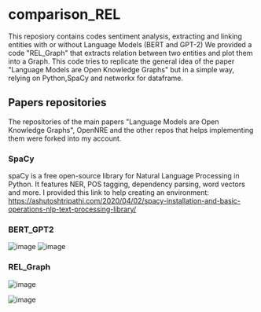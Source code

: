 # comparison_REL
This reposiory contains codes sentiment analysis, extracting and linking entities with or without Language Models (BERT and GPT-2)
We provided a code "REL_Graph" that extracts relation between two entities and plot them into a Graph. This code tries to replicate the general idea of the paper "Language Models are Open Knowledge Graphs" but in a simple way, relying on Python,SpaCy and networkx for dataframe.

## Papers repositories
The repositories of the main papers "Language Models are Open Knowledge Graphs", OpenNRE and the other repos that helps implementing them were forked into my account.
### SpaCy
spaCy is a free open-source library for Natural Language Processing in Python. It features NER, POS tagging, dependency parsing, word vectors and more. I provided this link to help creating an environment: https://ashutoshtripathi.com/2020/04/02/spacy-installation-and-basic-operations-nlp-text-processing-library/

### BERT_GPT2

![image](https://user-images.githubusercontent.com/92401209/152657447-8d32ddbf-95c4-46f5-83f7-c570fd0e6172.png)  ![image](https://user-images.githubusercontent.com/92401209/152657482-eaa1aa7a-2be0-435e-827e-49924a8921f8.png)

### REL_Graph

![image](https://user-images.githubusercontent.com/92401209/152657595-af449235-4d48-4c75-a9c2-33e7de318c1a.png)

![image](https://user-images.githubusercontent.com/92401209/152657556-78e5a5d5-38ff-4d7e-af96-e7a8ec05ab5f.png)


